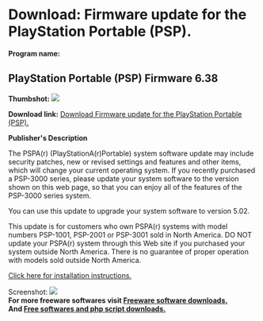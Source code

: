 # Download: Firmware update for the PlayStation Portable (PSP).

**Program name:**

## PlayStation Portable (PSP) Firmware 6.38

  
**Thumbshot:** ![](http://www.freewarefiles.com/screenshot/pspupdate_md.gif)   
  
**Download link:** [Download Firmware update for the PlayStation Portable (PSP).](http://freesoftwares.boysofts.com/PlayStation-Portable-PSP-Firmware_program_15272.html)  
  


**Publisher's Description**  
  


The PSPA(r) (PlayStationA(r)Portable) system software update may include security patches, new or revised settings and features and other items, which will change your current operating system. If you recently purchased a PSP-3000 series, please update your system software to the version shown on this web page, so that you can enjoy all of the features of the PSP-3000 series system. 

You can use this update to upgrade your system software to version 5.02. 

This update is for customers who own PSPA(r) systems with model numbers PSP-1001, PSP-2001 or PSP-3001 sold in North America. DO NOT update your PSPA(r) system through this Web site if you purchased your system outside North America. There is no guarantee of proper operation with models sold outside North America.

[Click here for installation instructions.](http://www.us.playstation.com/PSP.aspx?id=softwareupdate/pc_200.html)

  
  
Screenshot: ![](http://www.freewarefiles.com/screenshot/pspupdate.gif)   
**For more freeware softwares visit [Freeware software downloads.](http://freesoftwares.boysofts.com/)**   
**And [Free softwares and php script downloads.](http://www.boysofts.com/)**
